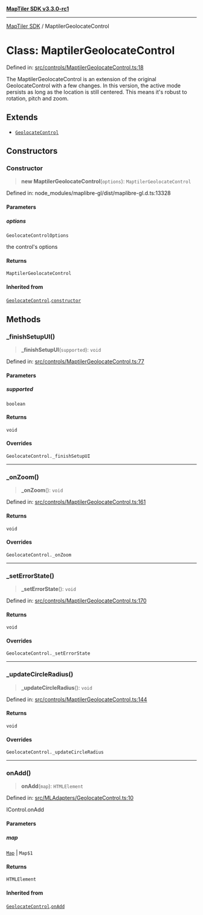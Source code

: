 [**MapTiler SDK v3.3.0-rc1**](../README.md)

***

[MapTiler SDK](../README.md) / MaptilerGeolocateControl

# Class: MaptilerGeolocateControl

Defined in: [src/controls/MaptilerGeolocateControl.ts:18](https://github.com/maptiler/maptiler-sdk-js/blob/d9cb958ebf063ecde2f6f583eb172e5a83460e6a/src/controls/MaptilerGeolocateControl.ts#L18)

The MaptilerGeolocateControl is an extension of the original GeolocateControl
with a few changes. In this version, the active mode persists as long as the
location is still centered. This means it's robust to rotation, pitch and zoom.

## Extends

- [`GeolocateControl`](GeolocateControl.md)

## Constructors

### Constructor

> **new MaptilerGeolocateControl**(`options`): `MaptilerGeolocateControl`

Defined in: node\_modules/maplibre-gl/dist/maplibre-gl.d.ts:13328

#### Parameters

##### options

`GeolocateControlOptions`

the control's options

#### Returns

`MaptilerGeolocateControl`

#### Inherited from

[`GeolocateControl`](GeolocateControl.md).[`constructor`](GeolocateControl.md#constructor)

## Methods

### \_finishSetupUI()

> **\_finishSetupUI**(`supported`): `void`

Defined in: [src/controls/MaptilerGeolocateControl.ts:77](https://github.com/maptiler/maptiler-sdk-js/blob/d9cb958ebf063ecde2f6f583eb172e5a83460e6a/src/controls/MaptilerGeolocateControl.ts#L77)

#### Parameters

##### supported

`boolean`

#### Returns

`void`

#### Overrides

`GeolocateControl._finishSetupUI`

***

### \_onZoom()

> **\_onZoom**(): `void`

Defined in: [src/controls/MaptilerGeolocateControl.ts:161](https://github.com/maptiler/maptiler-sdk-js/blob/d9cb958ebf063ecde2f6f583eb172e5a83460e6a/src/controls/MaptilerGeolocateControl.ts#L161)

#### Returns

`void`

#### Overrides

`GeolocateControl._onZoom`

***

### \_setErrorState()

> **\_setErrorState**(): `void`

Defined in: [src/controls/MaptilerGeolocateControl.ts:170](https://github.com/maptiler/maptiler-sdk-js/blob/d9cb958ebf063ecde2f6f583eb172e5a83460e6a/src/controls/MaptilerGeolocateControl.ts#L170)

#### Returns

`void`

#### Overrides

`GeolocateControl._setErrorState`

***

### \_updateCircleRadius()

> **\_updateCircleRadius**(): `void`

Defined in: [src/controls/MaptilerGeolocateControl.ts:144](https://github.com/maptiler/maptiler-sdk-js/blob/d9cb958ebf063ecde2f6f583eb172e5a83460e6a/src/controls/MaptilerGeolocateControl.ts#L144)

#### Returns

`void`

#### Overrides

`GeolocateControl._updateCircleRadius`

***

### onAdd()

> **onAdd**(`map`): `HTMLElement`

Defined in: [src/MLAdapters/GeolocateControl.ts:10](https://github.com/maptiler/maptiler-sdk-js/blob/d9cb958ebf063ecde2f6f583eb172e5a83460e6a/src/MLAdapters/GeolocateControl.ts#L10)

IControl.onAdd

#### Parameters

##### map

[`Map`](Map.md) | `Map$1`

#### Returns

`HTMLElement`

#### Inherited from

[`GeolocateControl`](GeolocateControl.md).[`onAdd`](GeolocateControl.md#onadd)
